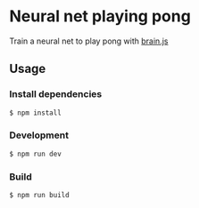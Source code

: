 # Neural net playing pong
Train a neural net to play pong with [brain.js](https://github.com/BrainJS/)

## Usage

### Install dependencies 
``` sh
$ npm install
```

### Development
``` sh
$ npm run dev
```

### Build
``` sh
$ npm run build
```
